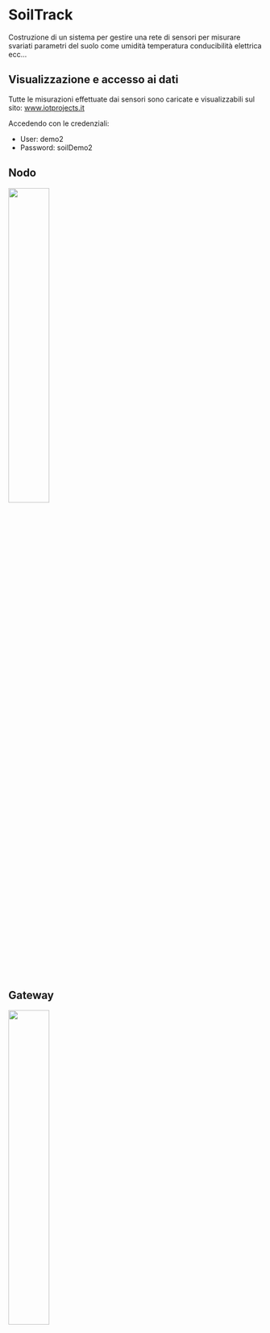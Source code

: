 # SoilTrack

Costruzione di un sistema per gestire una rete di sensori per misurare svariati parametri del suolo come umidità temperatura conducibilità elettrica ecc...

## Visualizzazione e accesso ai dati
Tutte le misurazioni effettuate dai sensori sono caricate e visualizzabili sul sito:
www.iotprojects.it

Accedendo con le credenziali: 
 - User: demo2
 - Password: soilDemo2

## Nodo
<img src="img/img1.jpg" width=40% height=40%>

## Gateway
<img src="img/img2.jpg" width=40% height=40%>

